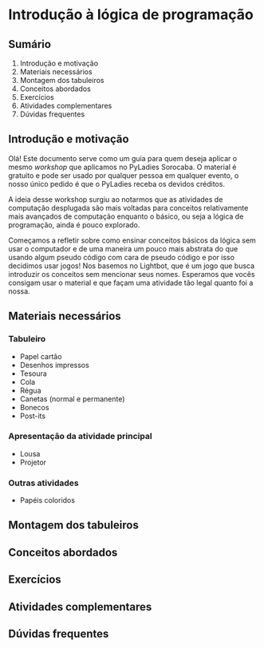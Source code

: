 # Introdução à lógica de programação

## Sumário

1. Introdução e motivação
2. Materiais necessários
3. Montagem dos tabuleiros
4. Conceitos abordados
5. Exercícios
6. Atividades complementares
7. Dúvidas frequentes

## Introdução e motivação

Olá! Este documento serve como um guia para quem deseja aplicar o mesmo
_workshop_ que aplicamos no PyLadies Sorocaba. O material é gratuito e pode
ser usado por qualquer pessoa em qualquer evento, o nosso único pedido é que
o PyLadies receba os devidos créditos.

A ideia desse workshop surgiu ao notarmos que as atividades de computação
desplugada são mais voltadas para conceitos relativamente mais avançados de
computação enquanto o básico, ou seja a lógica de programação, ainda é pouco
explorado.

Começamos a refletir sobre como ensinar conceitos básicos da
lógica sem usar o computador e de uma maneira um pouco mais abstrata do que
usando algum pseudo código com cara de pseudo código e por isso decidimos usar
jogos! Nos basemos no Lightbot, que é um jogo que busca introduzir os conceitos
sem mencionar seus nomes. Esperamos que vocês consigam usar o material e que
façam uma atividade tão legal quanto foi a nossa.

## Materiais necessários

### Tabuleiro
- Papel cartão
- Desenhos impressos
- Tesoura
- Cola
- Régua
- Canetas (normal e permanente)
- Bonecos
- Post-its

### Apresentação da atividade principal
- Lousa
- Projetor

### Outras atividades
- Papéis coloridos

## Montagem dos tabuleiros

## Conceitos abordados

## Exercícios

## Atividades complementares

## Dúvidas frequentes
